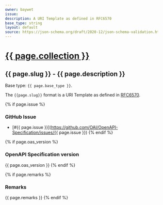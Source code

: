 ```yaml
---
owner: baywet
issue:
description: A URI Template as defined in RFC6570
base_type: string
layout: default
source: https://json-schema.org/draft/2020-12/json-schema-validation.html#name-uri-template
---
```


# <a href="..">{{ page.collection }}</a>

## {{ page.slug }} - {{ page.description }}

Base type: `{{ page.base_type }}`.

The `{{page.slug}}` format is a URI Template as defined in [RFC6570](https://www.rfc-editor.org/rfc/rfc6570).

{% if page.issue %}
### GitHub Issue

* [#{{ page.issue }}](https://github.com/OAI/OpenAPI-Specification/issues/{{ page.issue }})
{% endif %}

{% if page.oas_version %}
### OpenAPI Specification version

{{ page.oas_version }}
{% endif %}

{% if page.remarks %}
### Remarks

{{ page.remarks }}
{% endif %}
